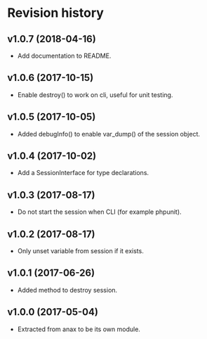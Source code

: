 Revision history
=================================


v1.0.7 (2018-04-16)
---------------------------------

* Add documentation to README.


v1.0.6 (2017-10-15)
---------------------------------

* Enable destroy() to work on cli, useful for unit testing.


v1.0.5 (2017-10-05)
---------------------------------

* Added debugInfo() to enable var_dump() of the session object.


v1.0.4 (2017-10-02)
---------------------------------

* Add a SessionInterface for type declarations.


v1.0.3 (2017-08-17)
---------------------------------

* Do not start the session when CLI (for example phpunit).


v1.0.2 (2017-08-17)
---------------------------------

* Only unset variable from session if it exists.


v1.0.1 (2017-06-26)
---------------------------------

* Added method to destroy session.


v1.0.0 (2017-05-04)
---------------------------------

* Extracted from anax to be its own module.

